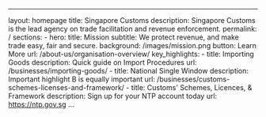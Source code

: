---
layout: homepage
title: Singapore Customs
description: Singapore Customs is the lead agency on trade facilitation and revenue enforcement.
permalink: /
sections: 
    - hero: 
        title: Mission
        subtitle: We protect revenue, and make trade easy, fair and secure.
        background: /images/mission.png
        button: Learn More
        url: /about-us/organisation-overview/
        key_highlights:
            - title: Importing Goods
              description: Quick guide on Import Procedures
              url: /businesses/importing-goods/
            - title: National Single Window
              description: Important highlight B is equally important
              url: /businesses/customs-schemes-licenses-and-framework/
            - title: Customs' Schemes, Licences, & Framework
              description: Sign up for your NTP account today
              url: https://ntp.gov.sg
  ...

